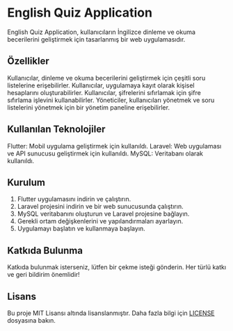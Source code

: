 # English Quiz Application

English Quiz Application, kullanıcıların İngilizce dinleme ve okuma becerilerini geliştirmek için tasarlanmış bir web uygulamasıdır.

## Özellikler

Kullanıcılar, dinleme ve okuma becerilerini geliştirmek için çeşitli soru listelerine erişebilirler.
Kullanıcılar, uygulamaya kayıt olarak kişisel hesaplarını oluşturabilirler.
Kullanıcılar, şifrelerini sıfırlamak için şifre sıfırlama işlevini kullanabilirler.
Yöneticiler, kullanıcıları yönetmek ve soru listelerini yönetmek için bir yönetim paneline erişebilirler.

## Kullanılan Teknolojiler

Flutter: Mobil uygulama geliştirmek için kullanıldı. Laravel: Web uygulaması ve API sunucusu geliştirmek için kullanıldı.
MySQL: Veritabanı olarak kullanıldı.

## Kurulum

1. Flutter uygulamasını indirin ve çalıştırın.
2. Laravel projesini indirin ve bir web sunucusunda çalıştırın.
3. MySQL veritabanını oluşturun ve Laravel projesine bağlayın.
4. Gerekli ortam değişkenlerini ve yapılandırmaları ayarlayın.
5. Uygulamayı başlatın ve kullanmaya başlayın.

## Katkıda Bulunma

Katkıda bulunmak isterseniz, lütfen bir çekme isteği gönderin. Her türlü katkı ve geri bildirim önemlidir!

## Lisans

Bu proje MIT Lisansı altında lisanslanmıştır. Daha fazla bilgi için [LICENSE](LICENSE) dosyasına bakın.
